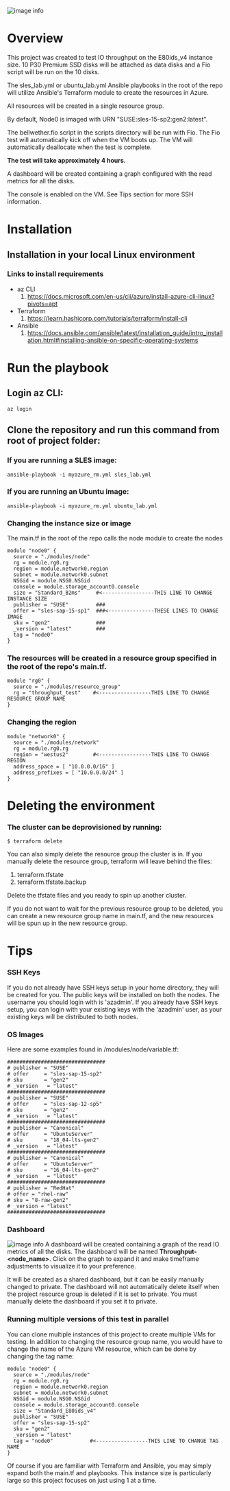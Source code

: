 ![image info](images/image.png)
# Overview
This project was created to test IO throughput on the E80ids_v4 instance size.  10 P30 Premium SSD disks will be attached as data disks and a Fio script will be run on the 10 disks.  

The sles_lab.yml or ubuntu_lab.yml Ansible playbooks in the root of the repo will utilize Ansible's Terraform module to create the resources in Azure.  

All resources will be created in a single resource group.  

By default, Node0 is imaged with URN "SUSE:sles-15-sp2:gen2:latest".    

The bellwether.fio script in the scripts directory will be run with Fio.
The Fio test will automatically kick off when the VM boots up. The VM will automatically deallocate when the test is complete.

**The test will take approximately 4 hours.**

A dashboard will be created containing a graph configured with the read metrics for all the disks.  

The console is enabled on the VM.  See Tips section for more SSH information.
# Installation
## Installation in your local Linux environment 
### Links to install requirements
- az CLI
    1. https://docs.microsoft.com/en-us/cli/azure/install-azure-cli-linux?pivots=apt
- Terraform
    1. https://learn.hashicorp.com/tutorials/terraform/install-cli
- Ansible    
    1. https://docs.ansible.com/ansible/latest/installation_guide/intro_installation.html#installing-ansible-on-specific-operating-systems

# Run the playbook
## Login az CLI:
```console
az login
```  
## Clone the repository and run this command from root of project folder:
### If you are running a SLES image:
```console
ansible-playbook -i myazure_rm.yml sles_lab.yml
```  
### If you are running an Ubuntu image:
```console
ansible-playbook -i myazure_rm.yml ubuntu_lab.yml
```  
### Changing the instance size or image
The main.tf in the root of the repo calls the node module to create the nodes
```hcl
module "node0" {
  source = "./modules/node"
  rg = module.rg0.rg
  region = module.network0.region
  subnet = module.network0.subnet
  NSGid = module.NSG0.NSGid
  console = module.storage_account0.console
  size = "Standard_B2ms"     #<-----------------THIS LINE TO CHANGE INSTANCE SIZE 
  publisher = "SUSE"         ###
  offer = "sles-sap-15-sp1"  ###<---------------THESE LINES TO CHANGE IMAGE
  sku = "gen2"               ###
  _version = "latest"        ###
  tag = "node0"
}
```
### The resources will be created in a resource group specified in the root of the repo's main.tf.  
```console
module "rg0" {
  source = "./modules/resource_group"
  rg = "throughput_test"    #<-----------------THIS LINE TO CHANGE RESOURCE GROUP NAME
}
```
### Changing the region
```console
module "network0" {
  source = "./modules/network"
  rg = module.rg0.rg 
  region = "westus2"        #<-----------------THIS LINE TO CHANGE REGION
  address_space = [ "10.0.0.0/16" ]
  address_prefixes = [ "10.0.0.0/24" ]
}
```

# Deleting the environment
### The cluster can be deprovisioned by running:
```console
$ terraform delete
```  
You can also simply delete the resource group the cluster is in.  If you manually delete the resource group, terraform will leave behind the files:
1. terraform.tfstate
1. terraform.tfstate.backup

Delete the tfstate files and you ready to spin up another cluster.  

If you do not want to wait for the previous resource group to be deleted, you can create a new resource group name in main.tf, and the new resources will be spun up in the new resource group.

# Tips

### SSH Keys
If you do not already have SSH keys setup in your home directory, they will be created for you.  The public keys will be installed on both the nodes.  The username you should login with is 'azadmin'.  If you already have SSH keys setup, you can login with your existing keys with the 'azadmin' user, as your existing keys will be distributed to both nodes.

### OS Images
Here are some examples found in /modules/node/variable.tf:
```console
################################
# publisher = "SUSE"
# offer     = "sles-sap-15-sp2"
# sku       = "gen2"
# _version   = "latest"
################################
# publisher = "SUSE"
# offer     = "sles-sap-12-sp5"
# sku       = "gen2"
# _version   = "latest"
################################
# publisher = "Canonical"
# offer     = "UbuntuServer"
# sku       = "18_04-lts-gen2"
# _version   = "latest"
################################
# publisher = "Canonical"
# offer     = "UbuntuServer"
# sku       = "16_04-lts-gen2"
# _version   = "latest"
################################
# publisher = "RedHat"
# offer = "rhel-raw"
# sku = "8-raw-gen2"
# _version = "latest"
################################
```

### Dashboard
![image info](images/image2.png)
A dashboard will be created containing a graph of the read IO metrics of all the disks.  The dashboard will be named **Throughput-\<node_name\>**. Click on the graph to expand it and make timeframe adjustments to visualize it to your preference.

It will be created as a shared dashboard, but it can be easily manually changed to private. The dashboard will not automatically delete itself when the project resource group is deleted if it is set to private.  You must manually delete the dashboard if you set it to private.


### Running multiple versions of this test in parallel
You can clone multiple instances of this project to create multiple VMs for testing. In addition to changing the resource group name, you would have to change the name of the Azure VM resource, which can be done by changing the tag name:
```console
module "node0" {
  source = "./modules/node"
  rg = module.rg0.rg
  region = module.network0.region
  subnet = module.network0.subnet
  NSGid = module.NSG0.NSGid
  console = module.storage_account0.console
  size = "Standard_E80ids_v4"
  publisher = "SUSE"    
  offer = "sles-sap-15-sp2"
  sku = "gen2"
  _version = "latest"
  tag = "node0"            #<-----------------THIS LINE TO CHANGE TAG NAME
}
```
Of course if you are familiar with Terraform and Ansible, you may simply expand both the main.tf and playbooks.  This instance size is particularly large so this project focuses on just using 1 at a time.
